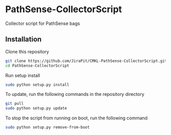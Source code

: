 # PathSense-CollectorScript

Collector script for PathSense bags

## Installation

Clone this repository
```sh
git clone https://github.com/JiraPit/CMKL-PathSense-CollectorScript.git
cd PathSense-CollectorScript
```

Run setup install
```sh
sudo python setup.py install
```

To update, run the following commands in the repository directory
```sh
git pull
sudo python setup.py update
```

To stop the script from running on boot, run the following command
```sh
sudo python setup.py remove-from-boot
```

